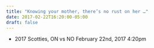 ```yaml
---
title: "Knowing your mother, there’s no rust on her …"
date: 2017-02-22T16:20:00-05:00
draft: false
---
```

- 2017 Scotties, ON vs NO February 22nd, 2017 4:20pm